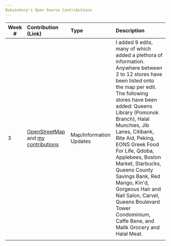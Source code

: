 ```yaml
---
Bakainkorp's Open Source Contributions
---
```


| Week #       | Contribution (Link)  | Type  | Description |
|---|:---|:---|:---|
|  3   | [OpenStreetMap](https://www.openstreetmap.org) and [my contributions](https://www.openstreetmap.org/user/Bakainkorp/history#map=12/40.7269/-73.8937)   | Map/Information Updates  | I added 9 edits, many of which added a plethora of information. Anywhere between 2 to 12 stores have been listed onto the map per edit. The following stores have been added: Queens Library (Pomonok Branch), Halal Munchies, Jib Lanes, Citibank, Rite Aid, Peking, EONS Greek Food For Life, Qdoba, Applebees, Boston Market, Starbucks, Queens County Savings Bank, Red Mango, Kin'd, Gorgeous Hair and Nail Salon, Carvel, Queens Boulevard Tower Condominium, Caffe Bene, and Malik Grocery and Halal Meat.|
|     |     |     |      |


<!--
Layout for additional rows
|     |     |     |      |
-->

